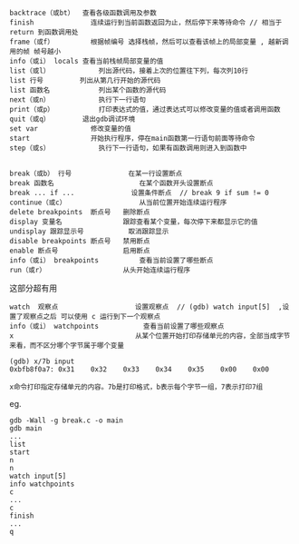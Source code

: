     
    
    backtrace（或bt）	查看各级函数调用及参数
    finish	            连续运行到当前函数返回为止，然后停下来等待命令 // 相当于 return 到函数调用处
    frame（或f）         根据帧编号	选择栈帧，然后可以查看该帧上的局部变量 , 越新调用的帧 帧号越小
    info（或i） locals	查看当前栈帧局部变量的值
    list（或l）	        列出源代码，接着上次的位置往下列，每次列10行
    list 行号	        列出从第几行开始的源代码
    list 函数名	        列出某个函数的源代码
    next（或n）	        执行下一行语句
    print（或p）	        打印表达式的值，通过表达式可以修改变量的值或者调用函数
    quit（或q）       	退出gdb调试环境
    set var	            修改变量的值
    start	            开始执行程序，停在main函数第一行语句前面等待命令
    step（或s）	        执行下一行语句，如果有函数调用则进入到函数中
    
    
    break（或b） 行号	          在某一行设置断点
    break 函数名	                  在某个函数开头设置断点
    break ... if ...	          设置条件断点  // break 9 if sum != 0 
    continue（或c）	              从当前位置开始连续运行程序
    delete breakpoints  断点号	  删除断点
    display 变量名	              跟踪查看某个变量，每次停下来都显示它的值
    undisplay 跟踪显示号	          取消跟踪显示
    disable breakpoints 断点号	  禁用断点
    enable 断点号	              启用断点
    info（或i） breakpoints	      查看当前设置了哪些断点
    run（或r）	                  从头开始连续运行程序
    
这部分超有用

    watch  观察点                   设置观察点  // (gdb) watch input[5]  ,设置了观察点之后 可以使用 c 运行到下一个观察点
    info（或i） watchpoints	       查看当前设置了哪些观察点
    x	                           从某个位置开始打印存储单元的内容，全部当成字节来看，而不区分哪个字节属于哪个变量
    
    (gdb) x/7b input
    0xbfb8f0a7:	0x31	0x32	0x33	0x34	0x35	0x00	0x00
    
    x命令打印指定存储单元的内容。7b是打印格式，b表示每个字节一组，7表示打印7组
    
    
    
eg.

    gdb -Wall -g break.c -o main
    gdb main
    ...
    list 
    start 
    n
    n
    watch input[5]
    info watchpoints
    c
    ...
    c
    finish
    ...
    q
    
       
    
    
    
